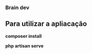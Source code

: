  <h3>Brain <b class="title">dev</b></h3>

## Para utilizar a apliacação


<b>composer install</b>

<b>php artisan serve</b>

